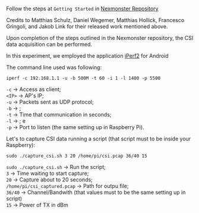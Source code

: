 Follow the steps at `Getting Started` in [Nexmonster Repository](https://github.com/nexmonster/nexmon_csi/tree/pi-5.10.92)

Credits to Matthias Schulz, Daniel Wegemer, Matthias Hollick, Francesco Gringoli, and Jakob Link for their released work mentioned above.

Upon completion of the steps outlined in the Nexmonster repository, the CSI data acquisition can be performed.

In this experiment, we employed the application [iPerf2](https://play.google.com/store/apps/details?id=iperf.project&hl=en) for Android 

The command line used was following:
```
iperf -c 192.168.1.1 -u -b 500M -t 60 -i 1 -l 1400 -p 5500
```
`-c` $\rightarrow$ Access as client;  
`<IP>` $\rightarrow$ AP's IP;  
`-u` $\rightarrow$ Packets sent as UDP protocol;  
`-b` $\rightarrow$  ;  
`-t` $\rightarrow$ Time that communication in seconds;  
`-l` $\rightarrow$  ; e  
`-p` $\rightarrow$ Port to listen (the same setting up in Raspberry Pi). 

Let's to capture CSI data running a script (that script must to be inside your Raspberry):

```
sudo ./capture_csi.sh 3 20 /home/pi/csi.pcap 36/40 15
```
`sudo ./capture_csi.sh` $\rightarrow$ Run the script;  
`3` $\rightarrow$ Time waiting to start capture;  
`20` $\rightarrow$ Capture about to 20 seconds;  
`/home/pi/csi_captured.pcap` $\rightarrow$ Path for outpu file;  
`36/40` $\rightarrow$ Channel/Bandwith (that values must to be the same setting up in script)  
`15` $\rightarrow$ Power of TX in dBm  



